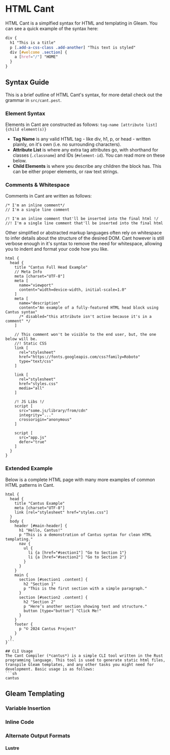 # HTML Cant
HTML Cant is a simplfied syntax for HTML and templating in Gleam. You can see a quick example of the syntax here:
```css
div {
  h1 "This is a title"
  p [.add-a-css-class .add-another] "This text is styled"
  div [#welcome .section] {
    a [href="/"] "HOME"
  }
}
```

## Syntax Guide
This is a brief outline of HTML Cant's syntax, for more detail check out the grammar in `src/cant.pest`.

### Element Syntax
Elements in Cant are constructed as follows:
`tag-name [attribute list] {child element(s)}`
- **Tag Name** is any valid HTML tag - like div, h1, p, or head - written plainly, on it's own (i.e. no surrounding characters).
- **Attribute List** is where any extra tag attributes go, with shorthand for classes (`.classname`) and IDs (`#element-id`). You can read more on these below.
- **Child Elements** is where you describe any children the block has. This can be either proper elements, or raw text strings.

### Comments & Whitespace
Comments in Cant are written as follows:
```
/* I'm an inline comment*/
// I'm a single line comment

/! I'm an inline comment that'll be inserted into the final html !/
//! I'm a single line comment that'll be inserted into the final html
```

Other simplified or abstracted markup languages often rely on whitespace to infer details about the structure of the desired DOM. Cant however is still verbose enough in it's syntax to remove the need for whitespace, allowing you to indent and format your code how you like.
```
html {
  head {
    title "Cantus Full Head Example"
    // Meta Info
    meta [charset="UTF-8"]
    meta [
      name="viewport"
      content="width=device-width, initial-scale=1.0"
    ]
    meta [
      name="description"
      content="An example of a fully-featured HTML head block using Cantus syntax"
      /* disabled="this attribute isn't active because it's in a comment" */
    ]
    
    // This comment won't be visible to the end user, but, the one below will be.
    //! Static CSS
    link [
      rel="stylesheet"
      href="https://fonts.googleapis.com/css?family=Roboto"
      type="text/css"
    ]
 
    link [
      rel="stylesheet"
      href="styles.css"
      media="all"
    ]
 
    /! JS Libs !/
    script [
      src="some.js/library/from/cdn"
      integrity="..."
      crossorigin="anonymous"
    ]

    script [
      src="app.js"
      defer="true"
    ]
  }
}
```

### Extended Example
Below is a complete HTML page with many more examples of common HTML patterns in Cant.
```
html {
  head {
    title "Cantus Example"
    meta [charset="UTF-8"]
    link [rel="stylesheet" href="styles.css"]
  }
  body {
    header [#main-header] {
      h1 "Hello, Cantus!"
      p "This is a demonstration of Cantus syntax for clean HTML templating."
      nav {
        ul {
          li {a [href="#section1"] "Go to Section 1"}
          li {a [href="#section2"] "Go to Section 2"}
        }
      }
    }
    main {
      section [#section1 .content] {
        h2 "Section 1"
        p "This is the first section with a simple paragraph."
      }
      section [#section2 .content] {
        h2 "Section 2"
        p "Here’s another section showing text and structure."
        button [type="button"] "Click Me!"
      }
    }
    footer {
      p "© 2024 Cantus Project"
    }
  }
}```

## CLI Usage
The Cant Compiler (*cantus*) is a simple CLI tool written in the Rust programming language. This tool is used to generate static html files, transpile Gleam templates, and any other tasks you might need for development. Basic usage is as follows:
```sh
cantus
```

## Gleam Templating
### Variable Insertion
### Inline Code
### Alternate Output Formats
#### Lustre
